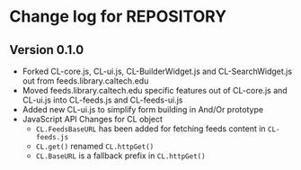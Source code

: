 Change log for REPOSITORY
=========================

Version 0.1.0
-------------

+ Forked CL-core.js, CL-ui.js, CL-BuilderWidget.js and CL-SearchWidget.js out from feeds.library.caltech.edu
+ Moved feeds.library.caltech.edu specific features out of CL-core.js and CL-ui.js into CL-feeds.js and CL-feeds-ui.js
+ Added new CL-ui.js to simplify form building in And/Or prototype
+ JavaScript API Changes for CL object
    + `CL.FeedsBaseURL` has been added for fetching feeds content in `CL-feeds.js`
    + `CL.get()` renamed `CL.httpGet()`
    + `CL.BaseURL` is a fallback prefix in  `CL.httpGet()`
